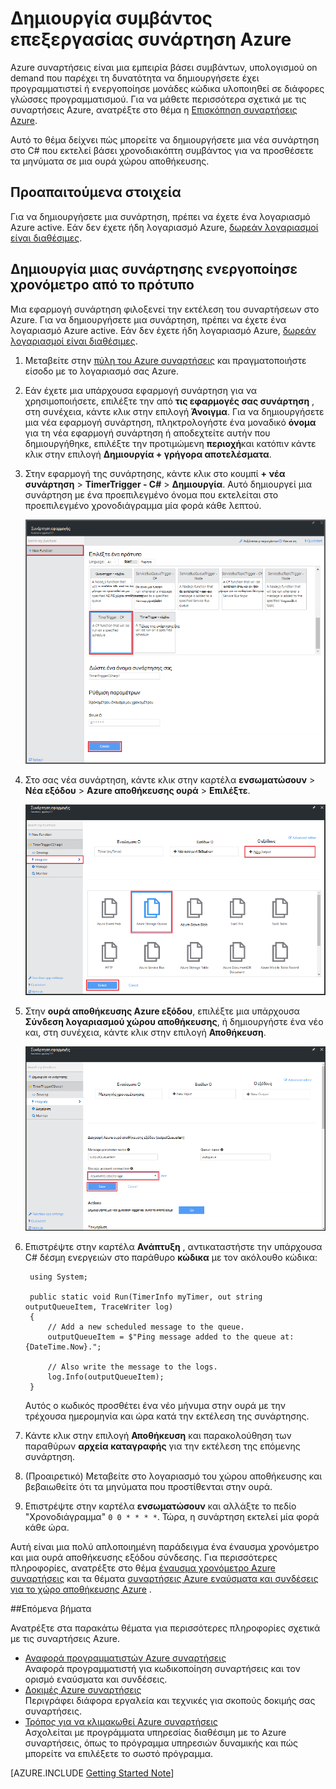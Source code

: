 <properties
   pageTitle="Δημιουργία συμβάντος επεξεργασίας συνάρτηση | Microsoft Azure"
   description="Χρησιμοποιήστε συναρτήσεις Azure Δημιουργήστε μια συνάρτηση C# που εκτελείται με βάση χρονοδιακόπτη συμβάν."
   services="functions"
   documentationCenter="na"
   authors="ggailey777"
   manager="erikre"
   editor=""
   tags=""
   />

<tags
   ms.service="functions"
   ms.devlang="multiple"
   ms.topic="get-started-article"
   ms.tgt_pltfrm="multiple"
   ms.workload="na"
   ms.date="09/25/2016"
   ms.author="glenga"/>
   
# <a name="create-an-event-processing-azure-function"></a>Δημιουργία συμβάντος επεξεργασίας συνάρτηση Azure

Azure συναρτήσεις είναι μια εμπειρία βάσει συμβάντων, υπολογισμού on demand που παρέχει τη δυνατότητα να δημιουργήσετε έχει προγραμματιστεί ή ενεργοποίησε μονάδες κώδικα υλοποιηθεί σε διάφορες γλώσσες προγραμματισμού. Για να μάθετε περισσότερα σχετικά με τις συναρτήσεις Azure, ανατρέξτε στο θέμα η [Επισκόπηση συναρτήσεις Azure](functions-overview.md).

Αυτό το θέμα δείχνει πώς μπορείτε να δημιουργήσετε μια νέα συνάρτηση στο C# που εκτελεί βάσει χρονοδιακόπτη συμβάντος για να προσθέσετε τα μηνύματα σε μια ουρά χώρου αποθήκευσης. 

## <a name="prerequisites"></a>Προαπαιτούμενα στοιχεία 

Για να δημιουργήσετε μια συνάρτηση, πρέπει να έχετε ένα λογαριασμό Azure active. Εάν δεν έχετε ήδη λογαριασμό Azure, [δωρεάν λογαριασμοί είναι διαθέσιμες](https://azure.microsoft.com/free/).

## <a name="create-a-timer-triggered-function-from-the-template"></a>Δημιουργία μιας συνάρτησης ενεργοποίησε χρονόμετρο από το πρότυπο

Μια εφαρμογή συνάρτηση φιλοξενεί την εκτέλεση του συναρτήσεων στο Azure. Για να δημιουργήσετε μια συνάρτηση, πρέπει να έχετε ένα λογαριασμό Azure active. Εάν δεν έχετε ήδη λογαριασμό Azure, [δωρεάν λογαριασμοί είναι διαθέσιμες](https://azure.microsoft.com/free/). 

1. Μεταβείτε στην [πύλη του Azure συναρτήσεις](https://functions.azure.com/signin) και πραγματοποιήστε είσοδο με το λογαριασμό σας Azure.

2. Εάν έχετε μια υπάρχουσα εφαρμογή συνάρτηση για να χρησιμοποιήσετε, επιλέξτε την από **τις εφαρμογές σας συνάρτηση** , στη συνέχεια, κάντε κλικ στην επιλογή **Άνοιγμα**. Για να δημιουργήσετε μια νέα εφαρμογή συνάρτηση, πληκτρολογήστε ένα μοναδικό **όνομα** για τη νέα εφαρμογή συνάρτηση ή αποδεχτείτε αυτήν που δημιουργήθηκε, επιλέξτε την προτιμώμενη **περιοχή**και κατόπιν κάντε κλικ στην επιλογή **Δημιουργία + γρήγορα αποτελέσματα**. 

3. Στην εφαρμογή της συνάρτησης, κάντε κλικ στο κουμπί **+ νέα συνάρτηση** > **TimerTrigger - C#** > **Δημιουργία**. Αυτό δημιουργεί μια συνάρτηση με ένα προεπιλεγμένο όνομα που εκτελείται στο προεπιλεγμένο χρονοδιάγραμμα μία φορά κάθε λεπτού. 

    ![Δημιουργήστε μια νέα συνάρτηση ενεργοποίησε χρονομέτρησης](./media/functions-create-an-event-processing-function/functions-create-new-timer-trigger.png)

4. Στο σας νέα συνάρτηση, κάντε κλικ στην καρτέλα **ενσωματώσουν** > **Νέα εξόδου** > **Azure αποθήκευσης ουρά** > **Επιλέξτε**.

    ![Δημιουργήστε μια νέα συνάρτηση ενεργοποίησε χρονομέτρησης](./media/functions-create-an-event-processing-function/functions-create-storage-queue-output-binding.png)

5. Στην **ουρά αποθήκευσης Azure εξόδου**, επιλέξτε μια υπάρχουσα **Σύνδεση λογαριασμού χώρου αποθήκευσης**, ή δημιουργήστε ένα νέο και, στη συνέχεια, κάντε κλικ στην επιλογή **Αποθήκευση**. 

    ![Δημιουργήστε μια νέα συνάρτηση ενεργοποίησε χρονομέτρησης](./media/functions-create-an-event-processing-function/functions-create-storage-queue-output-binding-2.png)

6. Επιστρέψτε στην καρτέλα **Ανάπτυξη** , αντικαταστήστε την υπάρχουσα C# δέσμη ενεργειών στο παράθυρο **κώδικα** με τον ακόλουθο κώδικα:

        using System;
        
        public static void Run(TimerInfo myTimer, out string outputQueueItem, TraceWriter log)
        {
            // Add a new scheduled message to the queue.
            outputQueueItem = $"Ping message added to the queue at: {DateTime.Now}.";
            
            // Also write the message to the logs.
            log.Info(outputQueueItem);
        }

    Αυτός ο κωδικός προσθέτει ένα νέο μήνυμα στην ουρά με την τρέχουσα ημερομηνία και ώρα κατά την εκτέλεση της συνάρτησης.

7. Κάντε κλικ στην επιλογή **Αποθήκευση** και παρακολούθηση των παραθύρων **αρχεία καταγραφής** για την εκτέλεση της επόμενης συνάρτηση.

8. (Προαιρετικό) Μεταβείτε στο λογαριασμό του χώρου αποθήκευσης και βεβαιωθείτε ότι τα μηνύματα που προστίθενται στην ουρά.

9. Επιστρέψτε στην καρτέλα **ενσωματώσουν** και αλλάξτε το πεδίο "Χρονοδιάγραμμα" `0 0 * * * *`. Τώρα, η συνάρτηση εκτελεί μία φορά κάθε ώρα. 

Αυτή είναι μια πολύ απλοποιημένη παράδειγμα ένα έναυσμα χρονόμετρο και μια ουρά αποθήκευσης εξόδου σύνδεσης. Για περισσότερες πληροφορίες, ανατρέξτε στο θέμα [έναυσμα χρονόμετρο Azure συναρτήσεις](functions-bindings-timer.md) και τα θέματα [συναρτήσεις Azure εναύσματα και συνδέσεις για το χώρο αποθήκευσης Azure](functions-bindings-storage.md) .

##<a name="next-steps"></a>Επόμενα βήματα

Ανατρέξτε στα παρακάτω θέματα για περισσότερες πληροφορίες σχετικά με τις συναρτήσεις Azure.

+ [Αναφορά προγραμματιστών Azure συναρτήσεις](functions-reference.md)  
Αναφορά προγραμματιστή για κωδικοποίηση συναρτήσεις και τον ορισμό εναύσματα και συνδέσεις.
+ [Δοκιμές Azure συναρτήσεις](functions-test-a-function.md)  
Περιγράφει διάφορα εργαλεία και τεχνικές για σκοπούς δοκιμής σας συναρτήσεις.
+ [Τρόπος για να κλιμακωθεί Azure συναρτήσεις](functions-scale.md)  
Ασχολείται με προγράμματα υπηρεσίας διαθέσιμη με το Azure συναρτήσεις, όπως το πρόγραμμα υπηρεσιών δυναμικής και πώς μπορείτε να επιλέξετε το σωστό πρόγραμμα.  

[AZURE.INCLUDE [Getting Started Note](../../includes/functions-get-help.md)]
